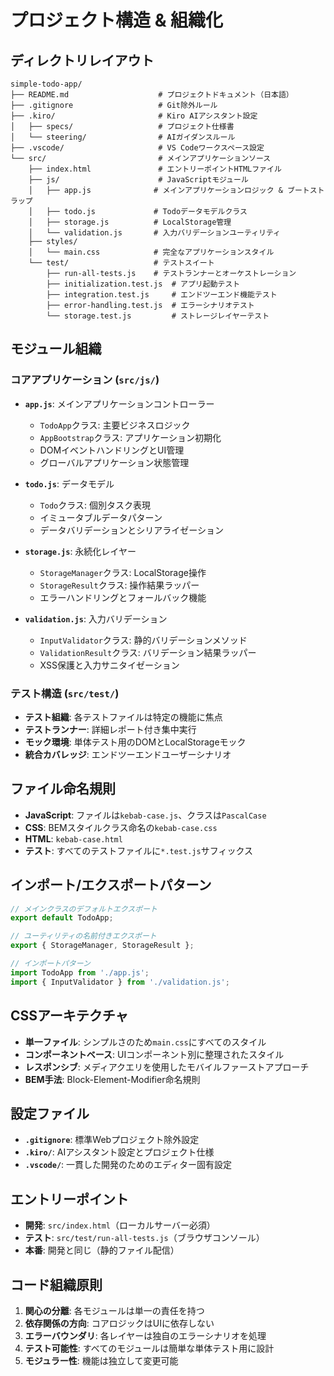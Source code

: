 # プロジェクト構造 & 組織化

## ディレクトリレイアウト

```
simple-todo-app/
├── README.md                    # プロジェクトドキュメント（日本語）
├── .gitignore                   # Git除外ルール
├── .kiro/                       # Kiro AIアシスタント設定
│   ├── specs/                   # プロジェクト仕様書
│   └── steering/                # AIガイダンスルール
├── .vscode/                     # VS Codeワークスペース設定
└── src/                         # メインアプリケーションソース
    ├── index.html               # エントリーポイントHTMLファイル
    ├── js/                      # JavaScriptモジュール
    │   ├── app.js              # メインアプリケーションロジック & ブートストラップ
    │   ├── todo.js             # Todoデータモデルクラス
    │   ├── storage.js          # LocalStorage管理
    │   └── validation.js       # 入力バリデーションユーティリティ
    ├── styles/
    │   └── main.css            # 完全なアプリケーションスタイル
    └── test/                   # テストスイート
        ├── run-all-tests.js    # テストランナーとオーケストレーション
        ├── initialization.test.js  # アプリ起動テスト
        ├── integration.test.js     # エンドツーエンド機能テスト
        ├── error-handling.test.js  # エラーシナリオテスト
        └── storage.test.js         # ストレージレイヤーテスト
```

## モジュール組織

### コアアプリケーション (`src/js/`)

- **`app.js`**: メインアプリケーションコントローラー
  - `TodoApp`クラス: 主要ビジネスロジック
  - `AppBootstrap`クラス: アプリケーション初期化
  - DOMイベントハンドリングとUI管理
  - グローバルアプリケーション状態管理

- **`todo.js`**: データモデル
  - `Todo`クラス: 個別タスク表現
  - イミュータブルデータパターン
  - データバリデーションとシリアライゼーション

- **`storage.js`**: 永続化レイヤー
  - `StorageManager`クラス: LocalStorage操作
  - `StorageResult`クラス: 操作結果ラッパー
  - エラーハンドリングとフォールバック機能

- **`validation.js`**: 入力バリデーション
  - `InputValidator`クラス: 静的バリデーションメソッド
  - `ValidationResult`クラス: バリデーション結果ラッパー
  - XSS保護と入力サニタイゼーション

### テスト構造 (`src/test/`)

- **テスト組織**: 各テストファイルは特定の機能に焦点
- **テストランナー**: 詳細レポート付き集中実行
- **モック環境**: 単体テスト用のDOMとLocalStorageモック
- **統合カバレッジ**: エンドツーエンドユーザーシナリオ

## ファイル命名規則

- **JavaScript**: ファイルは`kebab-case.js`、クラスは`PascalCase`
- **CSS**: BEMスタイルクラス命名の`kebab-case.css`
- **HTML**: `kebab-case.html`
- **テスト**: すべてのテストファイルに`*.test.js`サフィックス

## インポート/エクスポートパターン

```javascript
// メインクラスのデフォルトエクスポート
export default TodoApp;

// ユーティリティの名前付きエクスポート
export { StorageManager, StorageResult };

// インポートパターン
import TodoApp from './app.js';
import { InputValidator } from './validation.js';
```

## CSSアーキテクチャ

- **単一ファイル**: シンプルさのため`main.css`にすべてのスタイル
- **コンポーネントベース**: UIコンポーネント別に整理されたスタイル
- **レスポンシブ**: メディアクエリを使用したモバイルファーストアプローチ
- **BEM手法**: Block-Element-Modifier命名規則

## 設定ファイル

- **`.gitignore`**: 標準Webプロジェクト除外設定
- **`.kiro/`**: AIアシスタント設定とプロジェクト仕様
- **`.vscode/`**: 一貫した開発のためのエディター固有設定

## エントリーポイント

- **開発**: `src/index.html`（ローカルサーバー必須）
- **テスト**: `src/test/run-all-tests.js`（ブラウザコンソール）
- **本番**: 開発と同じ（静的ファイル配信）

## コード組織原則

1. **関心の分離**: 各モジュールは単一の責任を持つ
2. **依存関係の方向**: コアロジックはUIに依存しない
3. **エラーバウンダリ**: 各レイヤーは独自のエラーシナリオを処理
4. **テスト可能性**: すべてのモジュールは簡単な単体テスト用に設計
5. **モジュラー性**: 機能は独立して変更可能